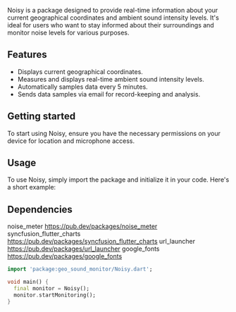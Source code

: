 
Noisy is a package designed to provide real-time information about your current geographical coordinates and ambient sound intensity levels. It's ideal for users who want to stay informed about their surroundings and monitor noise levels for various purposes.

## Features

 
- Displays current geographical coordinates.
- Measures and displays real-time ambient sound intensity levels.
- Automatically samples data every 5 minutes.
- Sends data samples via email for record-keeping and analysis.

## Getting started


To start using Noisy, ensure you have the necessary permissions on your device for location and microphone access.

## Usage


To use Noisy, simply import the package and initialize it in your code. Here's a short example:

## Dependencies 

noise_meter	https://pub.dev/packages/noise_meter
syncfusion_flutter_charts	https://pub.dev/packages/syncfusion_flutter_charts
url_launcher	https://pub.dev/packages/url_launcher
google_fonts	https://pub.dev/packages/google_fonts

```dart
import 'package:geo_sound_monitor/Noisy.dart';

void main() {
  final monitor = Noisy();
  monitor.startMonitoring();
}

